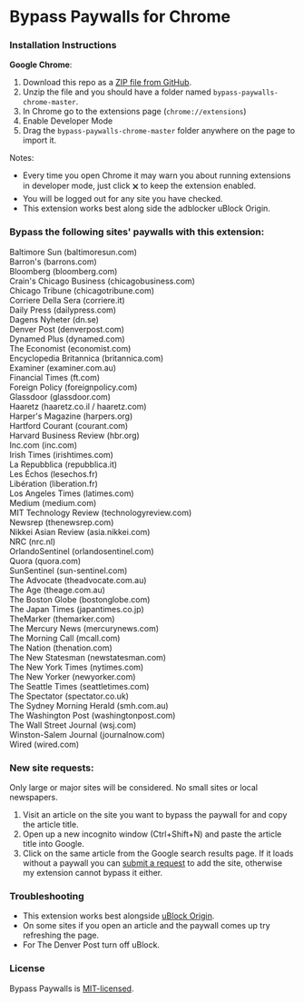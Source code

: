 # Bypass Paywalls for Chrome

### Installation Instructions
**Google Chrome**:
1. Download this repo as a [ZIP file from GitHub](https://github.com/hollyit/bypass-paywalls-chrome/archive/master.zip).
1. Unzip the file and you should have a folder named `bypass-paywalls-chrome-master`.
1. In Chrome go to the extensions page (`chrome://extensions`) 
1. Enable Developer Mode
1. Drag the `bypass-paywalls-chrome-master` folder anywhere on the page to import it.

Notes:
* Every time you open Chrome it may warn you about running extensions in developer mode, just click 🗙 to keep the extension enabled.
* You will be logged out for any site you have checked.
* This extension works best along side the adblocker uBlock Origin.

### Bypass the following sites' paywalls with this extension:

Baltimore Sun (baltimoresun.com)\
Barron's (barrons.com)\
Bloomberg (bloomberg.com)\
Crain's Chicago Business (chicagobusiness.com)\
Chicago Tribune (chicagotribune.com)\
Corriere Della Sera (corriere.it)\
Daily Press (dailypress.com)\
Dagens Nyheter (dn.se)\
Denver Post (denverpost.com)\
Dynamed Plus (dynamed.com)\
The Economist (economist.com)\
Encyclopedia Britannica (britannica.com)\
Examiner (examiner.com.au)\
Financial Times (ft.com)\
Foreign Policy (foreignpolicy.com)\
Glassdoor (glassdoor.com)\
Haaretz (haaretz.co.il / haaretz.com)\
Harper's Magazine (harpers.org)\
Hartford Courant (courant.com)\
Harvard Business Review (hbr.org)\
Inc.com (inc.com)\
Irish Times (irishtimes.com)\
La Repubblica (repubblica.it)\
Les Échos (lesechos.fr)\
Libération (liberation.fr)\
Los Angeles Times (latimes.com)\
Medium (medium.com)\
MIT Technology Review (technologyreview.com)\
Newsrep (thenewsrep.com)\
Nikkei Asian Review (asia.nikkei.com)\
NRC (nrc.nl)\
OrlandoSentinel (orlandosentinel.com)\
Quora (quora.com)\
SunSentinel (sun-sentinel.com)\
The Advocate (theadvocate.com.au)\
The Age (theage.com.au)\
The Boston Globe (bostonglobe.com)\
The Japan Times (japantimes.co.jp)\
TheMarker (themarker.com)\
The Mercury News (mercurynews.com)\
The Morning Call (mcall.com)\
The Nation (thenation.com)\
The New Statesman (newstatesman.com)\
The New York Times (nytimes.com)\
The New Yorker (newyorker.com)\
The Seattle Times (seattletimes.com)\
The Spectator (spectator.co.uk)\
The Sydney Morning Herald (smh.com.au)\
The Washington Post (washingtonpost.com)\
The Wall Street Journal (wsj.com)\
Winston-Salem Journal (journalnow.com)\
Wired (wired.com)

### New site requests:
Only large or major sites will be considered. No small sites or local newspapers.
1. Visit an article on the site you want to bypass the paywall for and copy the article title.
2. Open up a new incognito window (Ctrl+Shift+N) and paste the article title into Google.
3. Click on the same article from the Google search results page. If it loads without a paywall you can [submit a request](https://github.com/iamadamdev/bypass-paywalls-chrome/issues/new) to add the site, otherwise my extension cannot bypass it either.

### Troubleshooting
* This extension works best alongside [uBlock Origin](https://chrome.google.com/webstore/detail/ublock/epcnnfbjfcgphgdmggkamkmgojdagdnn).
* On some sites if you open an article and the paywall comes up try refreshing the page.
* For The Denver Post turn off uBlock.

### License
Bypass Paywalls is [MIT-licensed](https://github.com/iamadamdev/bypass-paywalls-chrome/blob/master/LICENSE).
